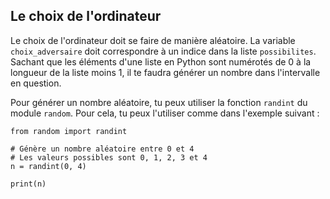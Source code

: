 ## Le choix de l'ordinateur

Le choix de l'ordinateur doit se faire de manière aléatoire. La variable
`choix_adversaire` doit correspondre à un indice dans la liste `possibilites`.
Sachant que les éléments d'une liste en Python sont numérotés de 0 à la longueur
de la liste moins 1, il te faudra générer un nombre dans l'intervalle en question.

Pour générer un nombre aléatoire, tu peux utiliser la fonction `randint` du
module `random`. Pour cela, tu peux l'utiliser comme dans l'exemple suivant :

```codepython
from random import randint

# Génère un nombre aléatoire entre 0 et 4
# Les valeurs possibles sont 0, 1, 2, 3 et 4
n = randint(0, 4)

print(n)
```
